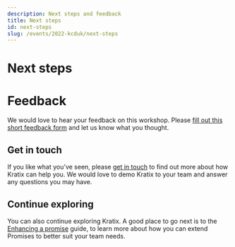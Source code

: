 ```yaml
---
description: Next steps and feedback
title: Next steps
id: next-steps
slug: /events/2022-kcduk/next-steps
---
```


# Next steps

# Feedback

We would love to hear your feedback on this workshop. Please [fill out this short feedback form](https://forms.gle/6u3ayPXUbhBfTxDN7) and let us know what you thought.

## Get in touch

If you like what you've seen, please [get in touch](https://www.syntasso.io/contact-us) to find out more about how Kratix can help you. We would love to demo Kratix to your team and answer any questions you may have.

## Continue exploring

You can also continue exploring Kratix. A good place to go next is to the [Enhancing a promise](/docs/main/guides/enhancing-a-promise) guide, to learn more about how you can extend Promises to better suit your team needs.